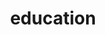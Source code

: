 ---
title: "education"
id: tag.id
permalink: "/tags/education"
videos: [172,279,271,522,546,568,675,883,1076,1099,1283,1606,1634,1864,1883,2090,2176,2578]
---